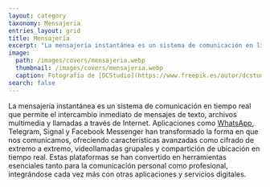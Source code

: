 ```yaml
---
layout: category
taxonomy: Mensajeria
entries_layout: grid
title: Mensajería
excerpt: "La mensajería instantánea es un sistema de comunicación en línea que permite el intercambio de mensajes de texto en tiempo real. Puede incluir la transferencia de archivos, el chat de voz y de video."
image:
  path: /images/covers/mensajeria.webp
  thumbnail: /images/covers/mensajeria.webp
  caption: Fotografía de [DCStudio](https://www.freepik.es/autor/dcstudio)
search: false
---
```

La mensajería instantánea es un sistema de comunicación en tiempo real que permite el intercambio inmediato de mensajes de texto, archivos multimedia y llamadas a través de Internet. Aplicaciones como [WhatsApp](https://www.ayudaenlaweb.com/mensajeria/que-es-whatsapp/), Telegram, Signal y Facebook Messenger han transformado la forma en que nos comunicamos, ofreciendo características avanzadas como cifrado de extremo a extremo, videollamadas grupales y compartición de ubicación en tiempo real. Estas plataformas se han convertido en herramientas esenciales tanto para la comunicación personal como profesional, integrándose cada vez más con otras aplicaciones y servicios digitales.